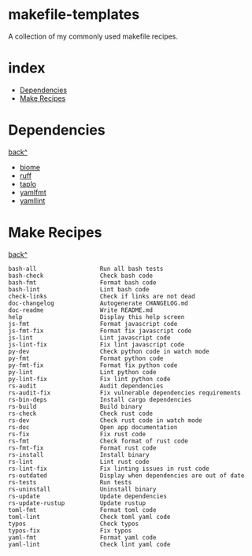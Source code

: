 # makefile-templates

A collection of my commonly used makefile recipes.

# index

  - [Dependencies](#dependencies)
  - [Make Recipes](#make-recipes)

# Dependencies

[back^](#index)

- [biome](https://biomejs.dev/)
- [ruff](https://docs.astral.sh/ruff/)
- [taplo](https://github.com/tamasfe/taplo)
- [yamlfmt](https://github.com/google/yamlfmt)
- [yamllint](https://github.com/adrienverge/yamllint)

# Make Recipes

[back^](#index)

```
bash-all                  Run all bash tests
bash-check                Check bash code
bash-fmt                  Format bash code
bash-lint                 Lint bash code
check-links               Check if links are not dead
doc-changelog             Autogenerate CHANGELOG.md
doc-readme                Write README.md
help                      Display this help screen
js-fmt                    Format javascript code
js-fmt-fix                Format fix javascript code
js-lint                   Lint javascript code
js-lint-fix               Fix lint javascript code
py-dev                    Check python code in watch mode
py-fmt                    Format python code
py-fmt-fix                Format fix python code
py-lint                   Lint python code
py-lint-fix               Fix lint python code
rs-audit                  Audit dependencies
rs-audit-fix              Fix vulnerable dependencies requirements
rs-bin-deps               Install cargo dependencies
rs-build                  Build binary
rs-check                  Check rust code
rs-dev                    Check rust code in watch mode
rs-doc                    Open app documentation
rs-fix                    Fix rust code
rs-fmt                    Check format of rust code
rs-fmt-fix                Format rust code
rs-install                Install binary
rs-lint                   Lint rust code
rs-lint-fix               Fix linting issues in rust code
rs-outdated               Display when dependencies are out of date
rs-tests                  Run tests
rs-uninstall              Uninstall binary
rs-update                 Update dependencies
rs-update-rustup          Update rustup
toml-fmt                  Format toml code
toml-lint                 Check toml yaml code
typos                     Check typos
typos-fix                 Fix typos
yaml-fmt                  Format yaml code
yaml-lint                 Check lint yaml code
```
